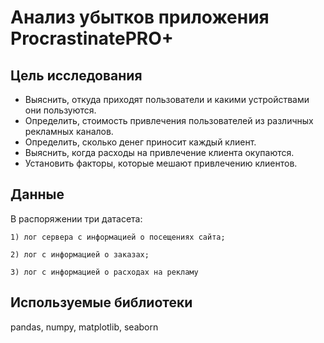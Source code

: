 # Анализ убытков приложения ProcrastinatePRO+

## Цель исследования
- Выяснить, откуда приходят пользователи и какими устройствами они пользуются.
- Определить, стоимость привлечения пользователей из различных рекламных каналов.
- Определить, сколько денег приносит каждый клиент.
- Выяснить, когда расходы на привлечение клиента окупаются.
- Установить факторы, которые мешают привлечению клиентов.

## Данные

В распоряжении три датасета: 

    1) лог сервера с информацией о посещениях сайта; 

    2) лог с информацией о заказах; 

    3) лог с информацией о расходах на рекламу
    
## Используемые библиотеки

pandas, numpy, matplotlib, seaborn
